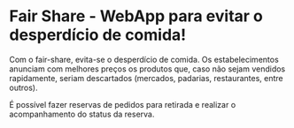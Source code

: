 # Fair Share - WebApp para evitar o desperdício de comida!

Com o fair-share, evita-se o desperdício de comida. Os estabelecimentos anunciam com melhores preços os produtos que, caso não sejam vendidos rapidamente, seriam descartados (mercados, padarias, restaurantes, entre outros).

É possível fazer reservas de pedidos para retirada e realizar o acompanhamento do status da reserva.
